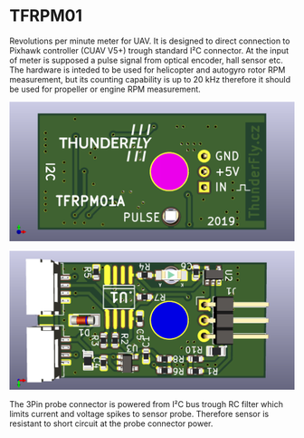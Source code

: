 # TFRPM01
Revolutions per minute meter for UAV.
It is designed to direct connection to Pixhawk controller (CUAV V5+) trough standard I²C connector.
At the input of meter is supposed a pulse signal from optical encoder, hall sensor etc.
The hardware is inteded to be used for helicopter and autogyro rotor RPM measurement, but its counting capability is up to 20 kHz therefore it should be used for propeller or engine RPM measurement.

![Top view on I2C RPM sensor](/doc/img/TFRPM01A_top_big.png)

![Bottom view on I2C RPM sensor](/doc/img/TFRPM01A_bot_big.png)

The 3Pin probe connector is powered from I²C bus trough RC filter which limits current and voltage spikes to sensor probe.
Therefore sensor is resistant to short circuit at the probe connector power. 
